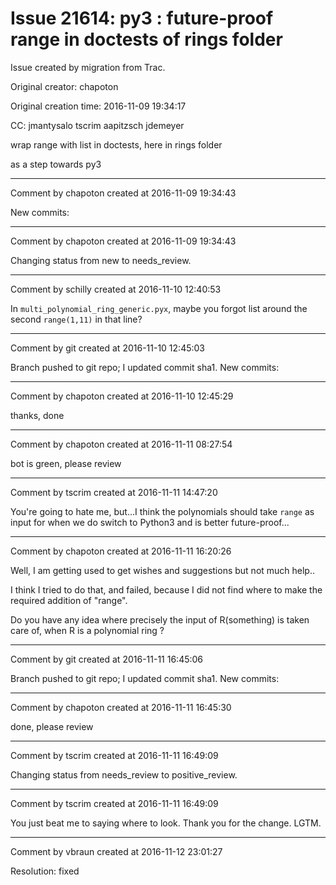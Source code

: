 # Issue 21614: py3 : future-proof range in doctests of rings folder

Issue created by migration from Trac.

Original creator: chapoton

Original creation time: 2016-11-09 19:34:17

CC:  jmantysalo tscrim aapitzsch jdemeyer

wrap range with list in doctests, here in rings folder

as a step towards py3


---

Comment by chapoton created at 2016-11-09 19:34:43

New commits:


---

Comment by chapoton created at 2016-11-09 19:34:43

Changing status from new to needs_review.


---

Comment by schilly created at 2016-11-10 12:40:53

In ` multi_polynomial_ring_generic.pyx `, maybe you forgot list around the second ` range(1,11) ` in that line?


---

Comment by git created at 2016-11-10 12:45:03

Branch pushed to git repo; I updated commit sha1. New commits:


---

Comment by chapoton created at 2016-11-10 12:45:29

thanks, done


---

Comment by chapoton created at 2016-11-11 08:27:54

bot is green, please review


---

Comment by tscrim created at 2016-11-11 14:47:20

You're going to hate me, but...I think the polynomials should take `range` as input for when we do switch to Python3 and is better future-proof...


---

Comment by chapoton created at 2016-11-11 16:20:26

Well, I am getting used to get wishes and suggestions but not much help..

I think I tried to do that, and failed, because I did not find where to make the required addition of "range".

Do you have any idea where precisely the input of R(something) is taken care of, when R is a polynomial ring ?


---

Comment by git created at 2016-11-11 16:45:06

Branch pushed to git repo; I updated commit sha1. New commits:


---

Comment by chapoton created at 2016-11-11 16:45:30

done, please review


---

Comment by tscrim created at 2016-11-11 16:49:09

Changing status from needs_review to positive_review.


---

Comment by tscrim created at 2016-11-11 16:49:09

You just beat me to saying where to look. Thank you for the change. LGTM.


---

Comment by vbraun created at 2016-11-12 23:01:27

Resolution: fixed
